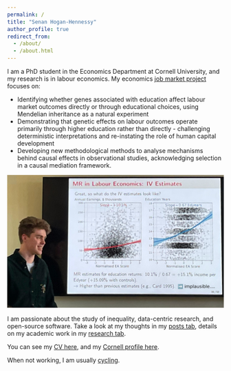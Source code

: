 ```yaml
---
permalink: /
title: "Senan Hogan-Hennessy"
author_profile: true
redirect_from: 
  - /about/
  - /about.html
---
```


I am a PhD student in the Economics Department at Cornell University, and my research is in labour economics.
My economics [job market project](https://shoganhennessy.github.io/research/) focuses on:

- Identifying whether genes associated with education affect labour market outcomes directly or through educational choices, using Mendelian inheritance as a natural experiment
- Demonstrating that genetic effects on labour outcomes operate primarily through higher education rather than directly - challenging deterministic interpretations and re-instating the role of human capital development
- Developing new methodological methods to analyse mechanisms behind causal effects in observational studies, acknowledging selection in a causal mediation framework.


<p style="text-align:center;">
  <img src="../images/presentation-2024.jpg"
    width="600">
</p>

I am passionate about the study of inequality, data-centric research, and open-source software.
Take a look at my thoughts in my [posts tab](https://shoganhennessy.github.io/year-archive/), details on my academic work in my [research tab](https://shoganhennessy.github.io/research/).

You can see my [CV here](https://shoganhennessy.github.io/files/cv/cv-shoganhennessy.pdf), and my [Cornell profile here](https://economics.cornell.edu/senan-hogan-hennessy).

When not working, I am usually [cycling](https://shoganhennessy.github.io/cycling/).
